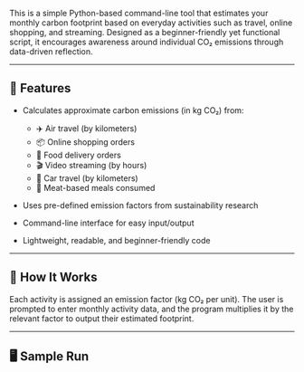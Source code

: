This is a simple Python-based command-line tool that estimates your monthly carbon footprint based on everyday activities such as travel, online shopping, and streaming. Designed as a beginner-friendly yet functional script, it encourages awareness around individual CO₂ emissions through data-driven reflection.

---

## 🚀 Features

- Calculates approximate carbon emissions (in kg CO₂) from:
  - ✈️ Air travel (by kilometers)
  - 📦 Online shopping orders
  - 🍔 Food delivery orders
  - 🎬 Video streaming (by hours)
  - 🚗 Car travel (by kilometers)
  - 🥩 Meat-based meals consumed

- Uses pre-defined emission factors from sustainability research
- Command-line interface for easy input/output
- Lightweight, readable, and beginner-friendly code

---

## 🧠 How It Works

Each activity is assigned an emission factor (kg CO₂ per unit). The user is prompted to enter monthly activity data, and the program multiplies it by the relevant factor to output their estimated footprint.

---

## 🖥️ Sample Run

